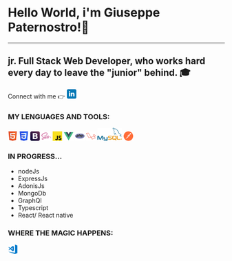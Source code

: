    <h1>
        Hello World, i'm <strong>Giuseppe Paternostro</strong>!👋
    </h1>
    <hr>
    <h2>
        jr. Full Stack Web Developer, who works hard every day to leave the "junior" behind. 🎓
    </h2>
    <div>
        <span>Connect with me 👉</span>
        <a href="https://www.linkedin.com/in/giuseppe-paternostro/"><img src="./realimg/linkedin-tile.svg" width="22px" alt=""></a>
    </div>
    <div>
        <h3>
            MY LENGUAGES AND TOOLS:
        </h3>
        <p>
            <img src="./realimg/w3_html5-icon.svg" width="22px" alt="">
            <img src="./realimg/w3_css-icon.svg" width="22px" alt="">
            <img src="./realimg/getbootstrap-icon.svg" width="22px" alt="">
            <img src="./realimg/sass-lang-icon.svg" width="22px" alt="">
            <img src="./realimg/2048px-Unofficial_JavaScript_logo_2.svg.png" width="22px" alt="">
            <img src="./realimg/vuejs-icon.svg" width="22px" alt="">
            <img src="./realimg/php-icon.svg" width="22px" alt="">
            <img src="./realimg/laravel-icon.svg" width="22px" alt="">
            <img src="./realimg/mysql-official.svg" height="30px" alt="">
            <img src="./realimg/getpostman-icon (1).svg" width="22px" alt="">
        </p>
    </div>
    <div>
      <h3>
         IN PROGRESS...
      </h3>
      <ul>
         <li>nodeJs</li>
         <li>ExpressJs</li>
         <li>AdonisJs</li>
         <li>MongoDb</li>
         <li>GraphQl</li>
         <li>Typescript</li>
         <li>React/ React native</li>
      </ul>
    </div>
    <div>
        <h3>
            WHERE THE MAGIC HAPPENS:
        </h3>
        <p>
            <img src="./realimg/visualstudio_code-icon.svg" width="22px" alt="">
        </p>
    </div>
